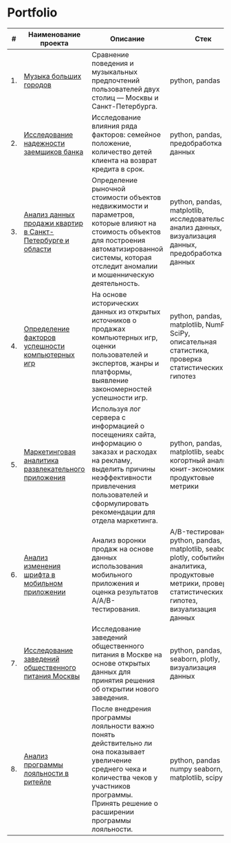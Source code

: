 # Portfolio


| #    | Наименование проекта                | Описание                                                     | Стек                                                         |
| ---- | ------------------------------------------------------------ | ------------------------------------------------------------ | ------------------------------------------------------------ |
| 1.   | [Музыка больших городов](https://github.com/annaberezhneva/Portfolio/tree/main/Yandex%20music%20project) | Сравнение поведения и музыкальных предпочтений пользователей двух столиц — Москвы и Санкт-Петербурга. | python, pandas       |
| 2.   | [Исследование надежности заемщиков банка](https://github.com/annaberezhneva/Portfolio/tree/main/Bank%20credit%20department%20project) | Исследование влияния ряда факторов: семейное положение, количество детей клиента на возврат кредита в срок. | python, pandas, предобработка данных |
| 3.   | [Анализ данных продажи квартир в Санкт-Петербурге и области](https://github.com/annaberezhneva/Portfolio/tree/main/Real%20estate%20project) | Определение рыночной стоимости объектов недвижимости и параметров, которые влияют на стоимость объектов для построения автоматизированной системы, которая отследит аномалии и мошенническую деятельность.             | python, pandas, matplotlib, исследовательский анализ данных, визуализация данных, предобработка данных |
| 4.   | [Определение факторов успешности компьютерных игр](https://github.com/annaberezhneva/Portfolio/tree/main/Computer%20games%20store%20project) | На основе исторических данных из открытых источников о продажах компьютерных игр, оценки пользователей и экспертов, жанры и платформы, выявление закономерностей успешности игр.             | python, pandas, matplotlib, NumPy, SciPy, описательная статистика, проверка статистических гипотез |
| 5.   | [Маркетинговая аналитика развлекательного приложения](https://github.com/annaberezhneva/Portfolio/tree/main/Marketing%20analitics%20for%20mobile%20app) | Используя лог сервера с информацией о посещениях сайта, информацию о заказах и расходах на рекламу, выделить причины неэффективности привлечения пользователей и сформулировать рекомендации для отдела маркетинга.             | python, pandas, matplotlib, seaborn, когортный анализ, юнит-экономика, продуктовые метрики |
| 6.   | [Анализ изменения шрифта в мобильном приложении](https://github.com/annaberezhneva/Portfolio/tree/main/Grocery%20store%20app%20project) | Анализ воронки продаж на основе данных использования мобильного приложения и оценка результатов A/A/B-тестирования.             | A/B-тестирование, python, pandas, matplotlib, seaborn, plotly, событийная аналитика, продуктовые метрики, проверка статистических гипотез, визуализация данных |
| 7.   | [Исследование заведений общественного питания Москвы](https://github.com/annaberezhneva/Portfolio/tree/main/Restaurants%20in%20Moscow%20project) | Исследование заведений общественного питания в Москве на основе открытых данных для принятия решения об открытии нового заведения.             | python, pandas, seaborn, plotly, визуализация данных |
| 8.   | [Анализ программы лояльности в ритейле](https://github.com/annaberezhneva/Portfolio/tree/main/Retail%20project) | После внедрения программы лояльности важно понять действительно ли она показывает увеличение среднего чека и количества чеков у участников программы. Принять решение о расширении программы лояльности.             | python, pandas numpy seaborn, matplotlib, scipy |
